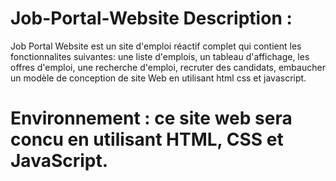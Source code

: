 # Job-Portal-Website Description :
 Job Portal Website est un site d'emploi réactif complet qui contient les fonctionnalites suivantes:
 une liste d'emplois, un tableau d'affichage, les offres d'emploi, une recherche d'emploi, recruter des candidats,
 embaucher un modèle de conception de site Web en utilisant html css et javascript.
 
 
# Environnement : ce site web sera concu en utilisant HTML, CSS et JavaScript.
